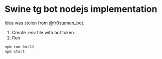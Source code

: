 # Swine tg bot nodejs implementation

Idea was stolen from @fr0staman_bot.

1. Create .env file with bot token.
2. Run  

```bash
npm run build
npm start
```

